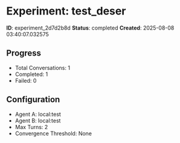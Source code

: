 # Experiment: test_deser

**ID**: experiment_2d7d2b8d
**Status**: completed
**Created**: 2025-08-08 03:40:07.032575

## Progress

- Total Conversations: 1
- Completed: 1
- Failed: 0

## Configuration

- Agent A: local:test
- Agent B: local:test
- Max Turns: 2
- Convergence Threshold: None
